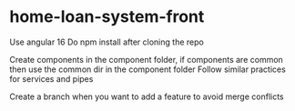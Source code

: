 # home-loan-system-front

Use angular 16
Do npm install after cloning the repo

Create components in the component folder, if components are common then use the common dir in the component folder
Follow similar practices for services and pipes

Create a branch when you want to add a feature to avoid merge conflicts
